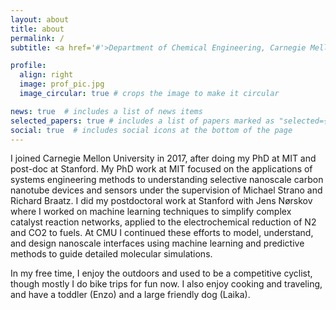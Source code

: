 ```yaml
---
layout: about
title: about
permalink: /
subtitle: <a href='#'>Department of Chemical Engineering, Carnegie Mellon University</a>. 

profile:
  align: right
  image: prof_pic.jpg
  image_circular: true # crops the image to make it circular

news: true  # includes a list of news items
selected_papers: true # includes a list of papers marked as "selected={true}"
social: true  # includes social icons at the bottom of the page
---
```


I joined Carnegie Mellon University in 2017, after doing my PhD at MIT and post-doc at Stanford. My PhD work at MIT focused on the applications of systems engineering methods to understanding selective nanoscale carbon nanotube devices and sensors under the supervision of Michael Strano and Richard Braatz. I did my postdoctoral work at Stanford with Jens Nørskov where I worked on machine learning techniques to simplify complex catalyst reaction networks, applied to the electrochemical reduction of N2 and CO2 to fuels. At CMU I continued these efforts to model, understand, and design nanoscale interfaces using machine learning and predictive methods to guide detailed molecular simulations.

In my free time, I enjoy the outdoors and used to be a competitive cyclist, though mostly I do bike trips for fun now. I also enjoy cooking and traveling, and have a toddler (Enzo) and a large friendly dog (Laika).

